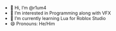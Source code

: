 - 👋 Hi, I’m @r1um4
- 👀 I’m interested in Programming along with VFX
- 🌱 I’m currently learning Lua for Roblox Studio
- 😄 Pronouns: He/Him
  
<!---
r1um4/r1um4 is a ✨ special ✨ repository because its `README.md` (this file) appears on your GitHub profile.
You can click the Preview link to take a look at your changes.
--->

